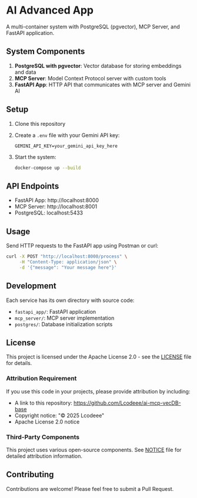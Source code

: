 # AI Advanced App

A multi-container system with PostgreSQL (pgvector), MCP Server, and FastAPI application.

## System Components

1. **PostgreSQL with pgvector**: Vector database for storing embeddings and data
2. **MCP Server**: Model Context Protocol server with custom tools
3. **FastAPI App**: HTTP API that communicates with MCP server and Gemini AI

## Setup

1. Clone this repository
2. Create a `.env` file with your Gemini API key:
   ```
   GEMINI_API_KEY=your_gemini_api_key_here
   ```

3. Start the system:
   ```bash
   docker-compose up --build
   ```

## API Endpoints

- FastAPI App: http://localhost:8000
- MCP Server: http://localhost:8001
- PostgreSQL: localhost:5433

## Usage

Send HTTP requests to the FastAPI app using Postman or curl:

```bash
curl -X POST "http://localhost:8000/process" \
     -H "Content-Type: application/json" \
     -d '{"message": "Your message here"}'
```

## Development

Each service has its own directory with source code:
- `fastapi_app/`: FastAPI application
- `mcp_server/`: MCP server implementation
- `postgres/`: Database initialization scripts

## License

This project is licensed under the Apache License 2.0 - see the [LICENSE](LICENSE) file for details.

### Attribution Requirement

If you use this code in your projects, please provide attribution by including:
- A link to this repository: https://github.com/Lcodeee/ai-mcp-vecDB-base
- Copyright notice: "© 2025 Lcodeee"
- Apache License 2.0 notice

### Third-Party Components

This project uses various open-source components. See [NOTICE](NOTICE) file for detailed attribution information.

## Contributing

Contributions are welcome! Please feel free to submit a Pull Request.
